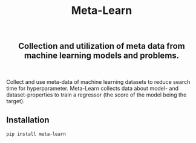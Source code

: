 <h1 align="center">
Meta-Learn
</h1>

<br>

<h2 align="center">Collection and utilization of meta data from machine learning models and problems.</h3>

<br>

Collect and use meta-data of machine learning datasets to reduce search time for hyperparameter. Meta-Learn collects data about model- and dataset-properties to train a regressor (the score of the model being the target).


## Installation
```console
pip install meta-learn
```
